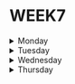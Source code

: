 # WEEK7

<details>
  <summary>Monday</summary>

**OOP glossary**

1. Abstraction

2. Inheritance

3. Polymorphism

4. Encapsulation

5. Class

6. Object

7. Instance

8. Interface

9. Access Modifiers

10. Constructors

</details>







<details>
  <summary>Tuesday</summary>

</details>







<details>
  <summary>Wednesday</summary>

</details>







<details>
  <summary>Thursday</summary>

</details>
